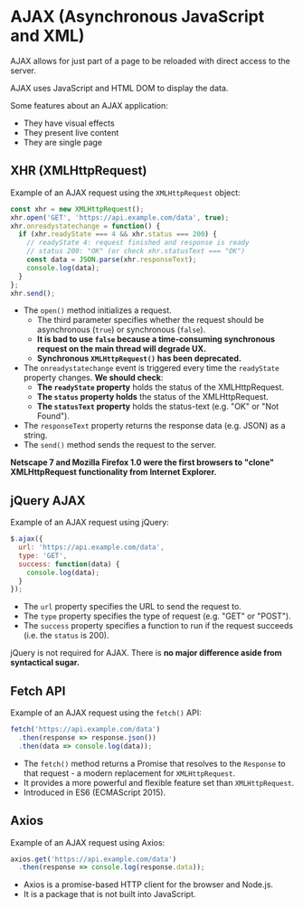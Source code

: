 # AJAX (Asynchronous JavaScript and XML)
AJAX allows for just part of a page to be reloaded with direct access to the server.

AJAX uses JavaScript and HTML DOM to display the data.

Some features about an AJAX application:
- They have visual effects
- They present live content
- They are single page

## XHR (XMLHttpRequest)
Example of an AJAX request using the `XMLHttpRequest` object:
```javascript
const xhr = new XMLHttpRequest();
xhr.open('GET', 'https://api.example.com/data', true);
xhr.onreadystatechange = function() {
  if (xhr.readyState === 4 && xhr.status === 200) {
    // readyState 4: request finished and response is ready
    // status 200: "OK" (or check xhr.statusText === "OK")
    const data = JSON.parse(xhr.responseText);
    console.log(data);
  }
};
xhr.send();
```
- The `open()` method initializes a request. 
  - The third parameter specifies whether the request should be asynchronous (`true`) or synchronous (`false`).
  - **It is bad to use `false` because a time-consuming synchronous request on the main thread will degrade UX.**
  - **Synchronous `XMLHttpRequest()` has been deprecated.**
- The `onreadystatechange` event is triggered every time the `readyState` property changes. **We should check**:
  - **The `readyState` property** holds the status of the XMLHttpRequest.
  - **The `status` property holds** the status of the XMLHttpRequest.
  - **The `statusText` property** holds the status-text (e.g. "OK" or "Not Found").
- The `responseText` property returns the response data (e.g. JSON) as a string.
- The `send()` method sends the request to the server.

**Netscape 7 and Mozilla Firefox 1.0 were the first browsers to "clone"
XMLHttpRequest functionality from Internet Explorer.**

## jQuery AJAX
Example of an AJAX request using jQuery:
```javascript
$.ajax({
  url: 'https://api.example.com/data',
  type: 'GET',
  success: function(data) {
    console.log(data);
  }
});
```
- The `url` property specifies the URL to send the request to.
- The `type` property specifies the type of request (e.g. "GET" or "POST").
- The `success` property specifies a function to run if the request succeeds (i.e. the `status` is 200).

jQuery is not required for AJAX. There is **no major difference aside from syntactical sugar.**

## Fetch API
Example of an AJAX request using the `fetch()` API:
```javascript
fetch('https://api.example.com/data')
  .then(response => response.json())
  .then(data => console.log(data));
```
- The `fetch()` method returns a Promise that resolves to the `Response` to that request - a modern replacement for `XMLHttpRequest`.
- It provides a more powerful and flexible feature set than
`XMLHttpRequest`.
- Introduced in ES6 (ECMAScript 2015).

## Axios
Example of an AJAX request using Axios:
```javascript
axios.get('https://api.example.com/data')
  .then(response => console.log(response.data));
```
- Axios is a promise-based HTTP client for the browser and Node.js.
- It is a package that is not built into JavaScript.